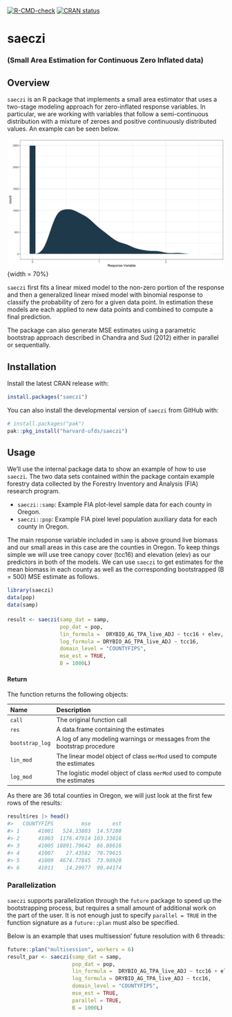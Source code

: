 
<!-- README.md is generated from README.Rmd. Please edit that file -->
<!-- badges: start -->

[![R-CMD-check](https://github.com/harvard-ufds/saeczi/actions/workflows/R-CMD-check.yaml/badge.svg)](https://github.com/harvard-ufds/saeczi/actions/workflows/R-CMD-check.yaml)
[![CRAN
status](https://www.r-pkg.org/badges/version/saeczi)](https://CRAN.R-project.org/package=saeczi)
<!-- badges: end -->

# saeczi

### (Small Area Estimation for Continuous Zero Inflated data)

## Overview

`saeczi` is an R package that implements a small area estimator that
uses a two-stage modeling approach for zero-inflated response variables.
In particular, we are working with variables that follow a
semi-continuous distribution with a mixture of zeroes and positive
continuously distributed values. An example can be seen below.

![](figs/README-zi-plot-1.png){width = 70%}

`saeczi` first fits a linear mixed model to the non-zero portion of the
response and then a generalized linear mixed model with binomial
response to classify the probability of zero for a given data point. In
estimation these models are each applied to new data points and combined
to compute a final prediction.

The package can also generate MSE estimates using a parametric bootstrap
approach described in Chandra and Sud (2012) either in parallel or
sequentially.

## Installation

Install the latest CRAN release with:

``` r
install.packages("saeczi")
```

You can also install the developmental version of `saeczi` from GitHub
with:

``` r
# install.packages("pak")
pak::pkg_install("harvard-ufds/saeczi")
```

## Usage

We’ll use the internal package data to show an example of how to use
`saeczi`. The two data sets contained within the package contain example
forestry data collected by the Forestry Inventory and Analysis (FIA)
research program.

- `saeczi::samp`: Example FIA plot-level sample data for each county in
  Oregon.
- `saeczi::pop`: Example FIA pixel level population auxiliary data for
  each county in Oregon.

The main response variable included in `samp` is above ground live
biomass and our small areas in this case are the counties in Oregon. To
keep things simple we will use tree canopy cover (tcc16) and elevation
(elev) as our predictors in both of the models. We can use `saeczi` to
get estimates for the mean biomass in each county as well as the
corresponding bootstrapped (B = 500) MSE estimate as follows.

``` r
library(saeczi)
data(pop)
data(samp)

result <- saeczi(samp_dat = samp,
                 pop_dat = pop, 
                 lin_formula =  DRYBIO_AG_TPA_live_ADJ ~ tcc16 + elev,
                 log_formula = DRYBIO_AG_TPA_live_ADJ ~ tcc16,
                 domain_level = "COUNTYFIPS",
                 mse_est = TRUE,
                 B = 1000L)
```

#### Return

The function returns the following objects:

| Name            | Description                                                               |
|:----------------|:--------------------------------------------------------------------------|
| `call`          | The original function call                                                |
| `res`           | A data.frame containing the estimates                                     |
| `bootstrap_log` | A log of any modeling warnings or messages from the bootstrap procedure   |
| `lin_mod`       | The linear model object of class `merMod` used to compute the estimates   |
| `log_mod`       | The logistic model object of class `merMod` used to compute the estimates |

As there are 36 total counties in Oregon, we will just look at the first
few rows of the results:

``` r
result$res |> head()
#>   COUNTYFIPS         mse       est
#> 1      41001   524.33803  14.57288
#> 2      41003  1176.47914 103.33016
#> 3      41005 18891.79642  86.08616
#> 4      41007    27.43582  78.79615
#> 5      41009  4674.77845  73.98920
#> 6      41011    14.29977  90.44174
```

### Parallelization

`saeczi` supports parallelization through the `future` package to speed
up the bootstrapping process, but requires a small amount of additional
work on the part of the user. It is not enough just to specify
`parallel = TRUE` in the function signature as a `future::plan` must
also be specified.

Below is an example that uses multisession’ future resolution with 6
threads:

``` r
future::plan("multisession", workers = 6)
result_par <- saeczi(samp_dat = samp,
                     pop_dat = pop, 
                     lin_formula =  DRYBIO_AG_TPA_live_ADJ ~ tcc16 + elev,
                     log_formula = DRYBIO_AG_TPA_live_ADJ ~ tcc16,
                     domain_level = "COUNTYFIPS",
                     mse_est = TRUE,
                     parallel = TRUE,
                     B = 1000L)
```

